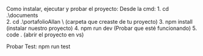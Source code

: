 Como instalar, ejecutar y probar el proyecto:
Desde la cmd: 1. cd .\documents\
              2. cd .\portafolioAllan \ (carpeta que creaste de tu proyecto)
              3. npm install (instalar nuestro proyecto)
              4. npm run dev (Probar que esté funcionando)
              5. code .   (abrir el proyecto en vs)

Probar Test:
npm run test